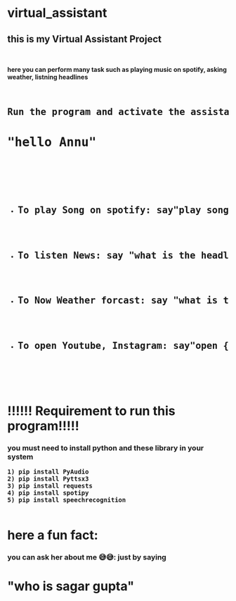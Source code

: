 # virtual_assistant

<h2>this is my Virtual Assistant Project</h1>
<br>
<b><p>here you can perform many task such as playing music on spotify, asking weather, listning headlines</p>

<pre>

<h2>Run the program and activate the assistant just by saying</h2><h1>"hello Annu"</h1>

<ul>
  <li><h2>To play Song on spotify: say"play song{song_name}"</h2></li>
  <li><h2>To listen News: say "what is the headlines today"</h2></li>
  <li><h2>To Now Weather forcast: say "what is the weather in {your_city_name}"</h2></li>
  <li><h2>To open Youtube, Instagram: say"open {site name}"</h2></li>
  
</ul>
</pre>

<h1>!!!!!! Requirement to run this program!!!!!</h1>
<h3>you must need to install python and these library in your system</h3>
<pre>
1) pip install PyAudio
2) pip install Pyttsx3
3) pip install requests
4) pip install spotipy
5) pip install speechrecognition

</pre>
  
    
  <h1>here a fun fact:</h1>
   <h3> <p>you can ask her about me 😅😅: just by saying</h3><h1> "who is sagar gupta"</h1></p>

